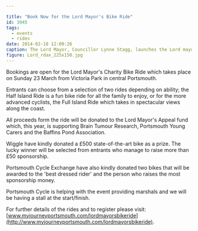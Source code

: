 ```yaml
---

title: "Book Now for the Lord Mayor's Bike Ride"
id: 3945
tags:
  - events
  - rides
date: 2014-02-18 12:09:26
caption: The Lord Mayor, Councillor Lynne Stagg, launches the Lord mayor's Bike Ride.
figure: Lord_rdax_225x150.jpg
---
```


Bookings are open for the Lord Mayor's Charity Bike Ride which takes place on Sunday 23 March from Victoria Park in central Portsmouth.


Entrants can choose from a selection of two rides depending on ability; the Half Island Ride is a fun bike ride for all the family to enjoy, or for the more advanced cyclists, the Full Island Ride which takes in spectacular views along the coast.

All proceeds form the ride will be donated to the Lord Mayor's Appeal fund which, this year, is supporting Brain Tumour Research, Portsmouth Young Carers and the Baffins Pond Association.

Wiggle have kindly donated a £500 state-of-the-art bike as a prize. The lucky winner will be selected from entrants who manage to raise more than £50 sponsorship.

Portsmouth Cycle Exchange have also kindly donated two bikes that will be awarded to the 'best dressed rider' and the person who raises the most sponsorship money.

Portsmouth Cycle is helping with the event providing marshals and we will be having a stall at the start/finish.


For further details of the rides and to register please visit: [www.myjourneyportsmouth.com/lordmayorsbikeride](http://www.myjourneyportsmouth.com/lordmayorsbikeride).
